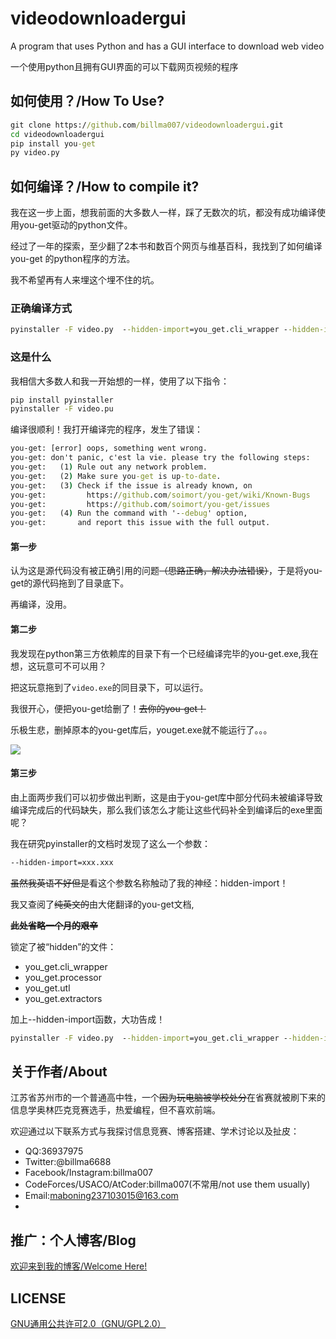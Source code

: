 # videodownloadergui

A program that uses Python and has a GUI interface to download web video

一个使用python且拥有GUI界面的可以下载网页视频的程序

## 如何使用？/How To Use?

```cmd
git clone https://github.com/billma007/videodownloadergui.git
cd videodownloadergui
pip install you-get
py video.py
```

## 如何编译？/How to compile it?

我在这一步上面，想我前面的大多数人一样，踩了无数次的坑，都没有成功编译使用you-get驱动的python文件。

经过了一年的探索，至少翻了2本书和数百个网页与维基百科，我找到了如何编译you-get 的python程序的方法。

我不希望再有人来埋这个埋不住的坑。

### 正确编译方式

```cmd
pyinstaller -F video.py  --hidden-import=you_get.cli_wrapper --hidden-import=you_get.processor --hidden-import=you_get.utl --hidden-import=you_get.extractors
```

### 这是什么

我相信大多数人和我一开始想的一样，使用了以下指令：

```cmd
pip install pyinstaller
pyinstaller -F video.pu
```

编译很顺利！我打开编译完的程序，发生了错误：

```cmd
you-get: [error] oops, something went wrong.
you-get: don't panic, c'est la vie. please try the following steps:
you-get:   (1) Rule out any network problem.
you-get:   (2) Make sure you-get is up-to-date.
you-get:   (3) Check if the issue is already known, on
you-get:         https://github.com/soimort/you-get/wiki/Known-Bugs
you-get:         https://github.com/soimort/you-get/issues
you-get:   (4) Run the command with '--debug' option,
you-get:       and report this issue with the full output.
```

#### 第一步

认为这是源代码没有被正确引用的问题~~（思路正确，解决办法错误）~~，于是将you-get的源代码拖到了目录底下。

再编译，没用。

#### 第二步

我发现在python第三方依赖库的目录下有一个已经编译完毕的you-get.exe,我在想，这玩意可不可以用？

把这玩意拖到了`video.exe`的同目录下，可以运行。

我很开心，便把you-get给删了！~~去你的you-get！~~

乐极生悲，删掉原本的you-get库后，youget.exe就不能运行了。。。

![](https://i.imgur.com/GfthFAz.png)

#### 第三步

由上面两步我们可以初步做出判断，这是由于you-get库中部分代码未被编译导致编译完成后的代码缺失，那么我们该怎么才能让这些代码补全到编译后的exe里面呢？

我在研究pyinstaller的文档时发现了这么一个参数：

```cmd
--hidden-import=xxx.xxx
```

~~虽然我英语不好但是~~看这个参数名称触动了我的神经：hidden-import！

我又查阅了~~纯英文的~~由大佬翻译的you-get文档,

**~~此处省略一个月的艰辛~~**

锁定了被“hidden”的文件：

- you_get.cli_wrapper
- you_get.processor
- you_get.utl
- you_get.extractors

加上--hidden-import函数，大功告成！

```cmd
pyinstaller -F video.py  --hidden-import=you_get.cli_wrapper --hidden-import=you_get.processor --hidden-import=you_get.utl --hidden-import=you_get.extractors
```

## 关于作者/About

江苏省苏州市的一个普通高中牲，一个~~因为玩电脑被学校处分~~在省赛就被刷下来的信息学奥林匹克竞赛选手，热爱编程，但不喜欢前端。

欢迎通过以下联系方式与我探讨信息竞赛、博客搭建、学术讨论以及扯皮：

- QQ:36937975
- Twitter:@billma6688
- Facebook/Instagram:billma007
- CodeForces/USACO/AtCoder:billma007(不常用/not use them usually)
- Email:maboning237103015@163.com
- 
## 推广：个人博客/Blog

[欢迎来到我的博客/Welcome Here!](https://billma.top)

## LICENSE

[GNU通用公共许可2.0（GNU/GPL2.0）](LICENSE)
